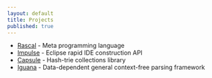 ```yaml
---
layout: default
title: Projects
published: true
---
```


* [Rascal](/projects/rascal) - Meta programming language
* [Impulse](/projects/impulse) - Eclipse rapid IDE construction API
* [Capsule](/projects/capsule) - Hash-trie collections library
* [Iguana](/projects/iguana) - Data-dependent general context-free parsing framework
